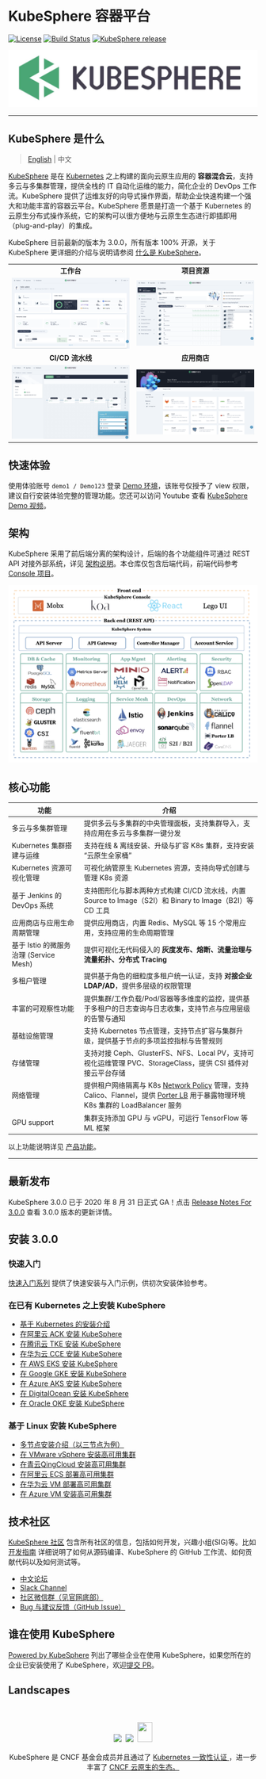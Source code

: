 # KubeSphere 容器平台

[![License](http://img.shields.io/badge/license-apache%20v2-blue.svg)](https://github.com/KubeSphere/KubeSphere/blob/master/LICENSE)
[![Build Status](https://travis-ci.org/kubesphere/kubesphere.svg?branch=master)](https://travis-ci.org/kubesphere/kubesphere)
[![KubeSphere release](https://img.shields.io/github/release/kubesphere/kubesphere.svg?color=release&label=release&logo=release&logoColor=release)](https://github.com/kubesphere/kubesphere/releases/tag/v3.0.0)

![logo](docs/images/kubesphere-logo.png)

----

## KubeSphere 是什么

> [English](README.md) | 中文

[KubeSphere](https://kubesphere.com.cn) 是在 [Kubernetes](https://kubernetes.io) 之上构建的面向云原生应用的 **容器混合云**，支持多云与多集群管理，提供全栈的 IT 自动化运维的能力，简化企业的 DevOps 工作流。KubeSphere 提供了运维友好的向导式操作界面，帮助企业快速构建一个强大和功能丰富的容器云平台。KubeSphere 愿景是打造一个基于 Kubernetes 的云原生分布式操作系统，它的架构可以很方便地与云原生生态进行即插即用（plug-and-play）的集成。

KubeSphere 目前最新的版本为 3.0.0，所有版本 100% 开源，关于 KubeSphere 更详细的介绍与说明请参阅 [什么是 KubeSphere](https://kubesphere.com.cn/docs/zh-CN/introduction/what-is-kubesphere/)。

<table>
  <tr>
      <td width="50%" align="center"><b>工作台</b></td>
      <td width="50%" align="center"><b>项目资源</b></td>
  </tr>
  <tr>
     <td><img src="docs/images/console.png"/></td>
     <td><img src="docs/images/project.png"/></td>
  </tr>
  <tr>
      <td width="50%" align="center"><b>CI/CD 流水线</b></td>
      <td width="50%" align="center"><b>应用商店</b></td>
  </tr>
  <tr>
     <td><img src="docs/images/cicd.png"/></td>
     <td><img src="docs/images/app-store.png"/></td>
  </tr>
</table>

## 快速体验

使用体验账号 `demo1 / Demo123` 登录 [Demo 环境](https://demo.kubesphere.io/)，该账号仅授予了 view 权限，建议自行安装体验完整的管理功能。您还可以访问 Youtube 查看 [KubeSphere Demo 视频](https://youtu.be/u5lQvhi_Xlc)。

## 架构

KubeSphere 采用了前后端分离的架构设计，后端的各个功能组件可通过 REST API 对接外部系统，详见 [架构说明](https://kubesphere.com.cn/docs/zh-CN/introduction/architecture/)。本仓库仅包含后端代码，前端代码参考 [Console 项目](https://github.com/kubesphere/console)。

![Architecture](docs/images/architecture.png)

## 核心功能

|功能 |介绍 |
| --- | ---|
|多云与多集群管理|提供多云与多集群的中央管理面板，支持集群导入，支持应用在多云与多集群一键分发|
| Kubernetes 集群搭建与运维 | 支持在线 & 离线安装、升级与扩容 K8s 集群，支持安装 “云原生全家桶” |
| Kubernetes 资源可视化管理 | 可视化纳管原生 Kubernetes 资源，支持向导式创建与管理 K8s 资源 |
| 基于 Jenkins 的 DevOps 系统 | 支持图形化与脚本两种方式构建 CI/CD 流水线，内置 Source to Image（S2I）和 Binary to Image（B2I）等 CD 工具 |
| 应用商店与应用生命周期管理 | 提供应用商店，内置 Redis、MySQL 等 15 个常用应用，支持应用的生命周期管理 |
| 基于 Istio 的微服务治理 (Service Mesh) | 提供可视化无代码侵入的 **灰度发布、熔断、流量治理与流量拓扑、分布式 Tracing** |
| 多租户管理 | 提供基于角色的细粒度多租户统一认证，支持 **对接企业 LDAP/AD**，提供多层级的权限管理 |
| 丰富的可观察性功能 | 提供集群/工作负载/Pod/容器等多维度的监控，提供基于多租户的日志查询与日志收集，支持节点与应用层级的告警与通知 |
|基础设施管理|支持 Kubernetes 节点管理，支持节点扩容与集群升级，提供基于节点的多项监控指标与告警规则 |
| 存储管理 | 支持对接 Ceph、GlusterFS、NFS、Local PV，支持可视化运维管理 PVC、StorageClass，提供 CSI 插件对接云平台存储 |
| 网络管理 | 提供租户网络隔离与 K8s [Network Policy](https://kubernetes.io/docs/concepts/services-networking/network-policies/) 管理，支持 Calico、Flannel，提供 [Porter LB](https://github.com/kubesphere/porter) 用于暴露物理环境 K8s 集群的 LoadBalancer 服务 |
| GPU support | 集群支持添加 GPU 与 vGPU，可运行 TensorFlow 等 ML 框架 |

以上功能说明详见 [产品功能](https://kubesphere.com.cn/docs/zh-CN/introduction/features/)。

----

## 最新发布

KubeSphere 3.0.0 已于 2020 年 8 月 31 日正式 GA！点击 [Release Notes For 3.0.0](https://kubesphere.com.cn/docs/release/release-v300/) 查看 3.0.0 版本的更新详情。

## 安装 3.0.0

### 快速入门

[快速入门系列](https://kubesphere.com.cn/docs/quick-start/) 提供了快速安装与入门示例，供初次安装体验参考。

### 在已有 Kubernetes 之上安装 KubeSphere

- [基于 Kubernetes 的安装介绍](https://kubesphere.com.cn/docs/installing-on-kubernetes/introduction/overview/)
- [在阿里云 ACK 安装 KubeSphere](https://kubesphere.com.cn/forum/d/1745-kubesphere-v3-0-0-dev-on-ack)
- [在腾讯云 TKE 安装 KubeSphere](https://kubesphere.com.cn/docs/installing-on-kubernetes/hosted-kubernetes/install-ks-on-tencent-tke/)
- [在华为云 CCE 安装 KubeSphere](https://kubesphere.com.cn/docs/installing-on-kubernetes/hosted-kubernetes/install-ks-on-huawei-cce/)
- [在 AWS EKS 安装 KubeSphere](https://kubesphere.com.cn/en/docs/installing-on-kubernetes/hosted-kubernetes/install-kubesphere-on-eks/)
- [在 Google GKE 安装 KubeSphere](https://kubesphere.com.cn/en/docs/installing-on-kubernetes/hosted-kubernetes/install-kubesphere-on-aks/)
- [在 Azure AKS 安装 KubeSphere](https://kubesphere.com.cn/en/docs/installing-on-kubernetes/hosted-kubernetes/install-kubesphere-on-aks/)
- [在 DigitalOcean 安装 KubeSphere](https://kubesphere.com.cn/en/docs/installing-on-kubernetes/hosted-kubernetes/install-kubesphere-on-do/)
- [在 Oracle OKE 安装 KubeSphere](https://kubesphere.com.cn/en/docs/installing-on-kubernetes/hosted-kubernetes/install-kubesphere-on-oke/)

### 基于 Linux 安装 KubeSphere

- [多节点安装介绍（以三节点为例）](https://kubesphere.com.cn/en/docs/installing-on-linux/introduction/multioverview/)
- [在 VMware vSphere 安装高可用集群](https://kubesphere.com.cn/en/docs/installing-on-linux/on-premises/install-kubesphere-on-vmware-vsphere/)
- [在青云QingCloud 安装高可用集群](https://kubesphere.com.cn/en/docs/installing-on-linux/public-cloud/kubesphere-on-qingcloud-instance/)
- [在阿里云 ECS 部署高可用集群](https://kubesphere.com.cn/docs/installing-on-linux/public-cloud/install-kubesphere-on-ali-ecs/)
- [在华为云 VM 部署高可用集群](https://kubesphere.com.cn/docs/installing-on-linux/public-cloud/install-ks-on-huaweicloud-ecs/)
- [在 Azure VM 安装高可用集群](https://kubesphere.com.cn/en/docs/installing-on-linux/public-cloud/install-ks-on-azure-vms/)


## 技术社区

[KubeSphere 社区](https://github.com/kubesphere/community) 包含所有社区的信息，包括如何开发，兴趣小组(SIG)等。比如[开发指南](https://github.com/kubesphere/community/tree/master/developer-guide/development) 详细说明了如何从源码编译、KubeSphere 的 GitHub 工作流、如何贡献代码以及如何测试等。

- [中文论坛](https://kubesphere.com.cn/forum/)
- [Slack Channel](https://join.slack.com/t/kubesphere/shared_invite/enQtNTE3MDIxNzUxNzQ0LTZkNTdkYWNiYTVkMTM5ZThhODY1MjAyZmVlYWEwZmQ3ODQ1NmM1MGVkNWEzZTRhNzk0MzM5MmY4NDc3ZWVhMjE)
- [社区微信群（见官网底部）](https://kubesphere.com.cn/)
- [Bug 与建议反馈（GitHub Issue）](https://github.com/kubesphere/kubesphere/issues)

## 谁在使用 KubeSphere

[Powered by KubeSphere](https://kubesphere.com.cn/case/) 列出了哪些企业在使用 KubeSphere，如果您所在的企业已安装使用了 KubeSphere，欢迎[提交 PR](https://github.com/kubesphere/kubesphere/blob/master/docs/powered-by-kubesphere.md)。

## Landscapes

<p align="center">
<br/><br/>
<img src="https://landscape.cncf.io/images/left-logo.svg" width="150"/>&nbsp;&nbsp;<img src="https://landscape.cncf.io/images/right-logo.svg" width="200"/>&nbsp;&nbsp;<img src="https://www.cncf.io/wp-content/uploads/2017/11/certified_kubernetes_color.png" height="40" width="30"/>
<br/><br/>
KubeSphere 是 CNCF 基金会成员并且通过了 <a href="https://www.cncf.io/certification/software-conformance/#logos">Kubernetes 一致性认证
</a>，进一步丰富了 <a href="https://landscape.cncf.io/landscape=observability-and-analysis&license=apache-license-2-0">CNCF 云原生的生态。
</a>
</p>
